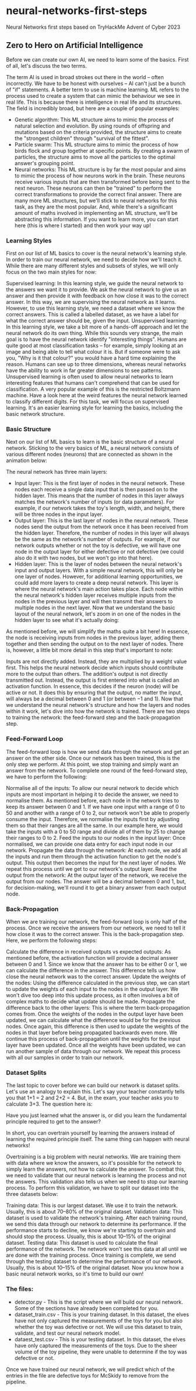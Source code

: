 # neural-networks-first-steps
Neural Networks first steps based on TryHackMe Advent of Cyber 2023

## Zero to Hero on Artificial Intelligence
Before we can create our own AI, we need to learn some of the basics. First of all, let's discuss the two terms.

The term AI is used in broad strokes out there in the world – often incorrectly. We have to be honest with ourselves – AI can't just be a bunch of "if" statements. A better term to use is machine learning. ML refers to the process used to create a system that can mimic the behaviour we see in real life. This is because there is intelligence in real life and its structures. The field is incredibly broad, but here are a couple of popular examples:

- Genetic algorithm: This ML structure aims to mimic the process of natural selection and evolution. By using rounds of offspring and mutations based on the criteria provided, the structure aims to create the "strongest children" through "survival of the fittest".
 - Particle swarm: This ML structure aims to mimic the process of how birds flock and group together at specific points. By creating a swarm of particles, the structure aims to move all the particles to the optimal answer's grouping point.
- Neural networks: This ML structure is by far the most popular and aims to mimic the process of how neurons work in the brain. These neurons receive various inputs that are then transformed before being sent to the next neuron. These neurons can then be "trained" to perform the correct transformations to provide the correct final answer.
There are many more ML structures, but we'll stick to neural networks for this task, as they are the most popular. And, while there's a significant amount of maths involved in implementing an ML structure, we'll be abstracting this information. If you want to learn more, you can start here (this is where I started) and then work your way up!

### Learning Styles

First on our list of ML basics to cover is the neural network's learning style. In order to train our neural network, we need to decide how we'll teach it. While there are many different styles and subsets of styles, we will only focus on the two main styles for now:

Supervised learning: In this learning style, we guide the neural network to the answers we want it to provide. We ask the neural network to give us an answer and then provide it with feedback on how close it was to the correct answer. In this way, we are supervising the neural network as it learns. However, to use this learning style, we need a dataset where we know the correct answers. This is called a labelled dataset, as we have a label for what the correct answer should be, given the input.
Unsupervised learning: In this learning style, we take a bit more of a hands-off approach and let the neural network do its own thing. While this sounds very strange, the main goal is to have the neural network identify "interesting things". Humans are quite good at most classification tasks – for example, simply looking at an image and being able to tell what colour it is. But if someone were to ask you, "Why is it that colour?" you would have a hard time explaining the reason. Humans can see up to three dimensions, whereas neural networks have the ability to work in far greater dimensions to see patterns. Unsupervised learning is often used to allow neural networks to learn interesting features that humans can't comprehend that can be used for classification. A very popular example of this is the restricted Boltzmann machine. Have a look here at the weird features the neural network learned to classify different digits.
For this task, we will focus on supervised learning. It's an easier learning style for learning the basics, including the basic network structure.

### Basic Structure

Next on our list of ML basics to learn is the basic structure of a neural network. Sticking to the very basics of ML, a neural network consists of various different nodes (neurons) that are connected as shown in the animation below:


The neural network has three main layers:

- Input layer: This is the first layer of nodes in the neural network. These nodes each receive a single data input that is then passed on to the hidden layer. This means that the number of nodes in this layer always matches the network's number of inputs (or data parameters). For example, if our network takes the toy's length, width, and height, there will be three nodes in the input layer.
- Output layer: This is the last layer of nodes in the neural network. These nodes send the output from the network once it has been received from the hidden layer. Therefore, the number of nodes in this layer will always be the same as the network's number of outputs. For example, if our network outputs whether or not the toy is defective, we will have one node in the output layer for either defective or not defective (we could also do it with two nodes, but we won't go into that here).
- Hidden layer: This is the layer of nodes between the neural network's input and output layers. With a simple neural network, this will only be one layer of nodes. However, for additional learning opportunities, we could add more layers to create a deep neural network. This layer is where the neural network's main action takes place. Each node within the neural network's hidden layer receives multiple inputs from the nodes in the previous layer and will then transmit their answers to multiple nodes in the next layer.
Now that we understand the basic layout of the neural network, let's zoom in on one of the nodes in the hidden layer to see what it's actually doing:


As mentioned before, we will simplify the maths quite a bit here! In essence, the node is receiving inputs from nodes in the previous layer, adding them together and then sending the output on to the next layer of nodes. There is, however, a little bit more detail in this step that's important to note:

Inputs are not directly added. Instead, they are multiplied by a weight value first. This helps the neural network decide which inputs should contribute more to the output than others.
The addition's output is not directly transmitted out. Instead, the output is first entered into what is called an activation function. In essence, this decides if the neuron (node) will be active or not. It does this by ensuring that the output, no matter the input, will always be a decimal between 0 and 1 (or between −1 and 1).
Now that we understand the neural network's structure and how the layers and nodes within it work, let's dive into how the network is trained. There are two steps to training the network: the feed-forward step and the back-propagation step.

### Feed-Forward Loop

The feed-forward loop is how we send data through the network and get an answer on the other side. Once our network has been trained, this is the only step we perform. At this point, we stop training and simply want an answer from the network. To complete one round of the feed-forward step, we have to perform the following:


Normalise all of the inputs: To allow our neural network to decide which inputs are most important in helping it to decide the answer, we need to normalise them. As mentioned before, each node in the network tries to keep its answer between 0 and 1. If we have one input with a range of 0 to 50 and another with a range of 0 to 2, our network won't be able to properly consume the input. Therefore, we normalise the inputs first by adjusting them so that their ranges are all the same. In our example here, we would take the inputs with a 0 to 50 range and divide all of them by 25 to change their ranges to 0 to 2.
Feed the inputs to our nodes in the input layer: Once normalised, we can provide one data entry for each input node in our network.
Propagate the data through the network: At each node, we add all the inputs and run them through the activation function to get the node's output. This output then becomes the input for the next layer of nodes. We repeat this process until we get to our network's output layer.
Read the output from the network: At the output layer of the network, we receive the output from our nodes. The answer will be a decimal between 0 and 1, but, for decision-making, we'll round it to get a binary answer from each output node.

### Back-Propagation

When we are training our network, the feed-forward loop is only half of the process. Once we receive the answers from our network, we need to tell it how close it was to the correct answer. This is the back-propagation step. Here, we perform the following steps:


Calculate the difference in received outputs vs expected outputs: As mentioned before, the activation function will provide a decimal answer between 0 and 1. Since we know that the answer has to be either 0 or 1, we can calculate the difference in the answer. This difference tells us how close the neural network was to the correct answer.
Update the weights of the nodes: Using the difference calculated in the previous step, we can start to update the weights of each input to the nodes in the output layer. We won't dive too deep into this update process, as it often involves a bit of complex maths to decide what update should be made.
Propagate the difference back to the other layers: This is where the term back-propagation comes from. Once the weights of the nodes in the output layer have been updated, we can calculate what the difference would be for the previous nodes. Once again, this difference is then used to update the weights of the nodes in that layer before being propagated backwards even more. We continue this process of back-propagation until the weights for the input layer have been updated.
Once all the weights have been updated, we can run another sample of data through our network. We repeat this process with all our samples in order to train our network.

### Dataset Splits

The last topic to cover before we can build our network is dataset splits. Let's use an analogy to explain this. Let's say your teacher constantly tells you that 1+1 = 2 and 2+2 = 4. But, in the exam, your teacher asks you to calculate 3+3. The question here is:

Have you just learned what the answer is, or did you learn the fundamental principle required to get to the answer?

In short, you can overtrain yourself by learning the answers instead of learning the required principle itself. The same thing can happen with neural networks!

Overtraining is a big problem with neural networks. We are training them with data where we know the answers, so it's possible for the network to simply learn the answers, not how to calculate the answer. To combat this, we need to validate that our neural network is learning the process and not the answers. This validation also tells us when we need to stop our learning process. To perform this validation, we have to split our dataset into the three datasets below:

Training data: This is our largest dataset. We use it to train the network. Usually, this is about 70–80% of the original dataset.
Validation data: This dataset is used to validate the network's training. After each training round, we send this data through our network to determine its performance. If the performance starts to decline, we know we're starting to overtrain and should stop the process. Usually, this is about 10–15% of the original dataset.
Testing data: This dataset is used to calculate the final performance of the network. The network won't see this data at all until we are done with the training process. Once training is complete, we send through the testing dataset to determine the performance of our network. Usually, this is about 10–15% of the original dataset.
Now you know how a basic neural network works, so it's time to build our own!

### The files:
- detector.py - This is the script where we will build our neural network. Some of the sections have already been completed for you.
- dataset_train.csv - This is your training dataset. In this dataset, the elves have not only captured the measurements of the toys for you but also whether the toy was defective or not. We will use this dataset to train, validate, and test our neural network model.
- dataest_test.csv - This is your testing dataset. In this dataset, the elves have only captured the measurements of the toys. Due to the sheer volume of the toy pipeline, they were unable to determine if the toy was defective or not.

Once we have trained our neural network, we will predict which of the entries in the file are defective toys for McSkidy to remove from the pipeline.
